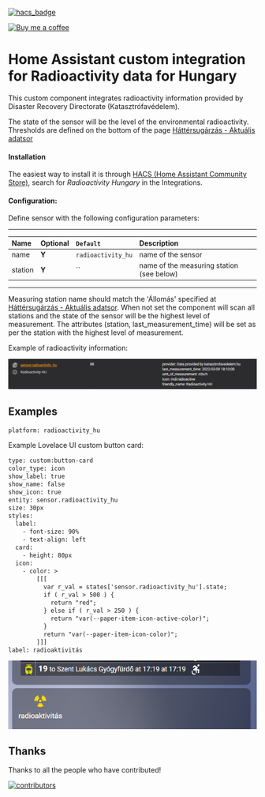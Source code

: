 [![hacs_badge](https://img.shields.io/badge/HACS-Default-orange.svg)](https://github.com/custom-components/hacs)

<p><a href="https://www.buymeacoffee.com/6rF5cQl" rel="nofollow" target="_blank"><img src="https://camo.githubusercontent.com/c070316e7fb193354999ef4c93df4bd8e21522fa/68747470733a2f2f696d672e736869656c64732e696f2f7374617469632f76312e7376673f6c6162656c3d4275792532306d6525323061253230636f66666565266d6573736167653d25463025394625413525413826636f6c6f723d626c61636b266c6f676f3d6275792532306d6525323061253230636f66666565266c6f676f436f6c6f723d7768697465266c6162656c436f6c6f723d366634653337" alt="Buy me a coffee" data-canonical-src="https://img.shields.io/static/v1.svg?label=Buy%20me%20a%20coffee&amp;message=%F0%9F%A5%A8&amp;color=black&amp;logo=buy%20me%20a%20coffee&amp;logoColor=white&amp;labelColor=b0c4de" style="max-width:100%;"></a></p>

# Home Assistant custom integration for Radioactivity data for Hungary

This custom component integrates radioactivity information provided by Disaster Recovery Directorate (Katasztrófavédelem).

The state of the sensor will be the level of the environmental radioactivity. Thresholds are defined on the bottom of the page [
Háttérsugárzás - Aktuális adatsor](https://www.katasztrofavedelem.hu/modules/hattersugarzas/aktualis_adatsor)

#### Installation
The easiest way to install it is through [HACS (Home Assistant Community Store)](https://github.com/hacs/integration),
search for <i>Radioactivity Hungary</i> in the Integrations.<br />

#### Configuration:
Define sensor with the following configuration parameters:<br />

---
| Name | Optional | `Default` | Description |
| :---- | :---- | :------- | :----------- |
| name | **Y** | `radioactivity_hu` | name of the sensor |
| station | **Y** | `` | name of the measuring station (see below) |
---

Measuring station name should match the 'Állomás' specified at
[Háttérsugárzás - Aktuális adatsor](https://www.katasztrofavedelem.hu/modules/hattersugarzas/aktualis_adatsor).
When not set the component will scan all stations and the state of the sensor will be the highest level of measurement.
The attributes (station, last_measurement_time) will be set as per the station with the highest level of measurement.

Example of radioactivity information:

![Radioactivity attributes](https://raw.githubusercontent.com/amaximus/radioactivity_hu/main/radioactivity_hu.png)

## Examples
```
platform: radioactivity_hu
```

Example Lovelace UI custom button card:
```
type: custom:button-card
color_type: icon
show_label: true
show_name: false
show_icon: true
entity: sensor.radioactivity_hu
size: 30px
styles:
  label:
    - font-size: 90%
    - text-align: left
  card:
    - height: 80px
  icon:
    - color: >
        [[[
          var r_val = states['sensor.radioactivity_hu'].state;
          if ( r_val > 500 ) {
            return "red";
          } else if ( r_val > 250 ) {
            return "var(--paper-item-icon-active-color)";
          }
          return "var(--paper-item-icon-color)";
        ]]]
label: radioaktivitás
```
![Radioactivity button](https://raw.githubusercontent.com/amaximus/radioactivity_hu/main/ha_radioactivity.png)

## Thanks

Thanks to all the people who have contributed!

[![contributors](https://contributors-img.web.app/image?repo=amaximus/radioactivity_hu)](https://github.com/amaximus/radioactivity_hu/graphs/contributors)

